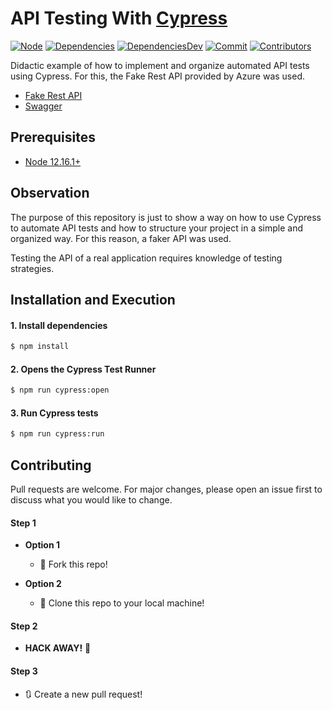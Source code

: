 # API Testing With [Cypress](https://docs.cypress.io/guides/overview/why-cypress.html)

[![Node][node-image]][node-url] [![Dependencies][dependencies-image]][dependencies-url] [![DependenciesDev][dependencies-dev-image]][dependencies-dev-url] [![Commit][last-commit-image]][last-commit-url] [![Contributors][contributors-image]][contributors-url]

Didactic example of how to implement and organize automated API tests using Cypress. For this, the Fake Rest API provided by Azure was used.

- [Fake Rest API](https://fakerestapi.azurewebsites.net/)
- [Swagger](https://fakerestapi.azurewebsites.net/swagger/ui/index#/Activities)

## Prerequisites
- [Node 12.16.1+](https://nodejs.org/en/download/)

## Observation
The purpose of this repository is just to show a way on how to use Cypress to automate API tests and how to structure your project in a simple and organized way. For this reason, a faker API was used.

Testing the API of a real application requires knowledge of testing strategies.

## Installation and Execution
#### 1. Install dependencies
```sh  
$ npm install    
```
 
#### 2. Opens the Cypress Test Runner
```sh  
$ npm run cypress:open
```

#### 3. Run Cypress tests
```sh  
$ npm run cypress:run
```

## Contributing
Pull requests are welcome. For major changes, please open an issue first to discuss what you would like to change.

#### Step 1

- **Option 1**
    - :fork_and_knife: Fork this repo!

- **Option 2**
    - :dancers: Clone this repo to your local machine!

#### Step 2
- **HACK AWAY!** :hammer:

#### Step 3
- :arrows_clockwise: Create a new pull request!

[//]: # (These are reference links used in the body of this note.)
[node-image]: https://img.shields.io/badge/node-%3E%3D%2012.16.1-brightgreen.svg
[node-url]: https://nodejs.org
[dependencies-image]: https://david-dm.org/Thairam/API-Testing-With-Cypress.svg
[dependencies-url]: https://david-dm.org/Thairam/API-Testing-With-Cypress
[dependencies-dev-image]: https://david-dm.org/Thairam/API-Testing-With-Cypress/dev-status.svg
[dependencies-dev-url]: https://david-dm.org/Thairam/API-Testing-With-Cypress?type=dev
[contributors-image]: https://img.shields.io/github/contributors/Thairam/API-Testing-With-Cypress.svg
[contributors-url]: https://github.com/Thairam/API-Testing-With-Cypress/graphs/contributors
[last-commit-image]: https://img.shields.io/github/last-commit/Thairam/API-Testing-With-Cypress.svg
[last-commit-url]: https://github.com/Thairam/API-Testing-With-Cypress/commits